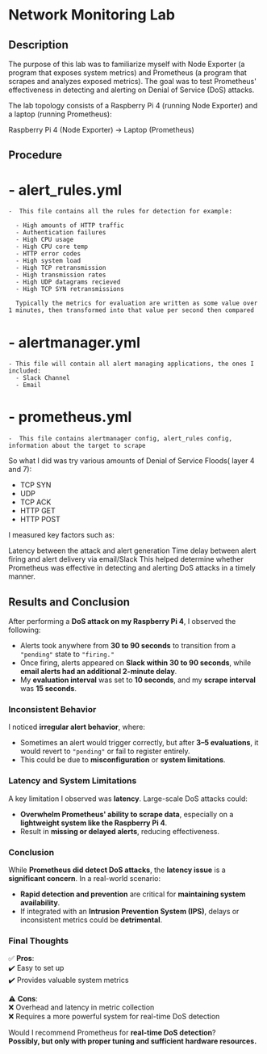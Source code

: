 # Network Monitoring Lab 

## Description 

The purpose of this lab was to familiarize myself with Node Exporter (a program that exposes system metrics) and Prometheus (a program that scrapes and analyzes exposed metrics). The goal was to test Prometheus' effectiveness in detecting and alerting on Denial of Service (DoS) attacks.

The lab topology consists of a Raspberry Pi 4 (running Node Exporter) and a laptop (running Prometheus):

Raspberry Pi 4 (Node Exporter) → Laptop (Prometheus)

## Procedure 

#  - alert_rules.yml 

    -  This file contains all the rules for detection for example: 
    
      - High amounts of HTTP traffic 
      - Authentication failures 
      - High CPU usage 
      - High CPU core temp 
      - HTTP error codes 
      - High system load
      - High TCP retransmission 
      - High transmission rates
      - High UDP datagrams recieved 
      - High TCP SYN retransmissions

      Typically the metrics for evaluation are written as some value over 1 minutes, then transformed into that value per second then compared
      
#  - alertmanager.yml

    - This file will contain all alert managing applications, the ones I included: 
      - Slack Channel 
      - Email
    
#  - prometheus.yml 

    -  This file contains alertmanager config, alert_rules config, information about the target to scrape 


So what I did was try various amounts of Denial of Service Floods( layer 4 and 7): 
  - TCP SYN
  - UDP
  - TCP ACK
  - HTTP GET
  - HTTP POST

I measured key factors such as:

Latency between the attack and alert generation
Time delay between alert firing and alert delivery via email/Slack
This helped determine whether Prometheus was effective in detecting and alerting DoS attacks in a timely manner.

## Results and Conclusion 


After performing a **DoS attack on my Raspberry Pi 4**, I observed the following:  

- Alerts took anywhere from **30 to 90 seconds** to transition from a `"pending"` state to `"firing."`  
- Once firing, alerts appeared on **Slack within 30 to 90 seconds**, while **email alerts had an additional 2-minute delay**.  
- My **evaluation interval** was set to **10 seconds**, and my **scrape interval** was **15 seconds**.  

### **Inconsistent Behavior**  
I noticed **irregular alert behavior**, where:  
- Sometimes an alert would trigger correctly, but after **3–5 evaluations**, it would revert to `"pending"` or fail to register entirely.  
- This could be due to **misconfiguration** or **system limitations**.  

### **Latency and System Limitations**  
A key limitation I observed was **latency**. Large-scale DoS attacks could:  
- **Overwhelm Prometheus' ability to scrape data**, especially on a **lightweight system like the Raspberry Pi 4**.  
- Result in **missing or delayed alerts**, reducing effectiveness.  

### **Conclusion**  
While **Prometheus did detect DoS attacks**, the **latency issue** is a **significant concern**. In a real-world scenario:  
- **Rapid detection and prevention** are critical for **maintaining system availability**.  
- If integrated with an **Intrusion Prevention System (IPS)**, delays or inconsistent metrics could be **detrimental**.  

### **Final Thoughts**  
✅ **Pros**:  
✔️ Easy to set up  
✔️ Provides valuable system metrics  

⚠️ **Cons**:  
❌ Overhead and latency in metric collection  
❌ Requires a more powerful system for real-time DoS detection  

Would I recommend Prometheus for **real-time DoS detection**?  
**Possibly, but only with proper tuning and sufficient hardware resources.**  
